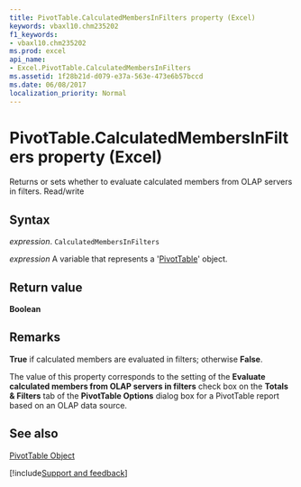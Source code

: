 ```yaml
---
title: PivotTable.CalculatedMembersInFilters property (Excel)
keywords: vbaxl10.chm235202
f1_keywords:
- vbaxl10.chm235202
ms.prod: excel
api_name:
- Excel.PivotTable.CalculatedMembersInFilters
ms.assetid: 1f28b21d-d079-e37a-563e-473e6b57bccd
ms.date: 06/08/2017
localization_priority: Normal
---
```



# PivotTable.CalculatedMembersInFilters property (Excel)

Returns or sets whether to evaluate calculated members from OLAP servers in filters. Read/write


## Syntax

_expression_. `CalculatedMembersInFilters`

_expression_ A variable that represents a '[PivotTable](Excel.PivotTable.md)' object.


## Return value

 **Boolean**


## Remarks

 **True** if calculated members are evaluated in filters; otherwise **False**.

The value of this property corresponds to the setting of the  **Evaluate calculated members from OLAP servers in filters** check box on the **Totals & Filters** tab of the **PivotTable Options** dialog box for a PivotTable report based on an OLAP data source.


## See also


[PivotTable Object](Excel.PivotTable.md)

[!include[Support and feedback](~/includes/feedback-boilerplate.md)]
